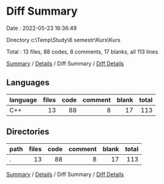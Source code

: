 # Diff Summary

Date : 2022-05-23 16:36:49

Directory c:\Temp\Study\6 semestr\Kurs\Kurs

Total : 13 files,  88 codes, 8 comments, 17 blanks, all 113 lines

[Summary](results.md) / [Details](details.md) / Diff Summary / [Diff Details](diff-details.md)

## Languages
| language | files | code | comment | blank | total |
| :--- | ---: | ---: | ---: | ---: | ---: |
| C++ | 13 | 88 | 8 | 17 | 113 |

## Directories
| path | files | code | comment | blank | total |
| :--- | ---: | ---: | ---: | ---: | ---: |
| . | 13 | 88 | 8 | 17 | 113 |

[Summary](results.md) / [Details](details.md) / Diff Summary / [Diff Details](diff-details.md)